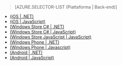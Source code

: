 ﻿> [AZURE.SELECTOR-LIST (Piattaforma | Back-end)]
- [(iOS | .NET)](mobile-services-dotnet-backend-ios-push-notifications-app-users.md)
- [(iOS | JavaScript)](mobile-services-javascript-backend-ios-push-notifications-app-users.md)
- [(Windows Store C# | .NET)](mobile-services-dotnet-backend-windows-store-dotnet-push-notifications-app-users.md)
- [(Windows Store C# | JavaScript)](mobile-services-javascript-backend-windows-store-dotnet-push-notifications-app-users.md)
- [(Windows Store JavaScript | JavaScript)](mobile-services-javascript-backend-windows-store-javascript-push-notifications-app-users.md)
- [(Windows Phone | .NET)](mobile-services-dotnet-backend-windows-phone-push-notifications-app-users.md)
- [(Windows Phone | Javascript)](mobile-services-javascript-backend-windows-phone-push-notifications-app-users.md)
- [(Android | .NET)](mobile-services-dotnet-backend-android-push-notifications-app-users.md)
- [(Android | JavaScript)](mobile-services-javascript-backend-android-push-notifications-app-users.md)

<!--HONumber=47-->

